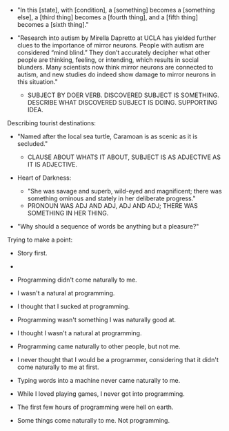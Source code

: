 - "In this [state], with [condition], a [something] becomes a [something else], a [third thing] becomes a [fourth thing], and a [fifth thing] becomes a [sixth thing]."

- "Research into autism by Mirella Dapretto at UCLA has yielded further clues to the importance of mirror neurons. People with autism are considered “mind blind.” They don’t accurately decipher what other people are thinking, feeling, or intending, which results in social blunders. Many scientists now think mirror neurons are connected to autism, and new studies do indeed show damage to mirror neurons in this situation."
  - SUBJECT BY DOER VERB. DISCOVERED SUBJECT IS SOMETHING. DESCRIBE WHAT DISCOVERED SUBJECT IS DOING. SUPPORTING IDEA.

Describing tourist destinations:

- "Named after the local sea turtle, Caramoan is as scenic as it is secluded."
  - CLAUSE ABOUT WHATS IT ABOUT, SUBJECT IS AS ADJECTIVE AS IT IS ADJECTIVE.

- Heart of Darkness:
  - "She was savage and superb, wild-eyed and magnificent; there was something ominous and stately in her deliberate progress."
  - PRONOUN WAS ADJ AND ADJ, ADJ AND ADJ; THERE WAS SOMETHING IN HER THING.

- "Why should a sequence of words be anything but a pleasure?"

Trying to make a point:

- Story first.
-


- Programming didn't come naturally to me.
- I wasn't a natural at programming.
- I thought that I sucked at programming.
- Programming wasn't something I was naturally good at.
- I thought I wasn't a natural at programming.
- Programming came naturally to other people, but not me.
- I never thought that I would be a programmer, considering that it didn't come naturally to me at first.
- Typing words into a machine never came naturally to me.
- While I loved playing games, I never got into programming.
- The first few hours of programming were hell on earth.
- Some things come naturally to me. Not programming.
